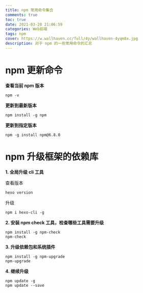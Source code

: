 ```yaml
---
title: npm 常用命令集合
comments: true
toc: true
date: 2021-03-20 21:06:59
categories: Web前端
tags: npm
cover: https://w.wallhaven.cc/full/4y/wallhaven-4yqm8x.jpg
description: 对于 npm 的一些常用命令的汇总
---
```


# npm 更新命令

**查看当前 npm 版本**

```
npm -v
```

**更新到最新版本**

```
npm install -g npm
```

**更新到指定版本**

```
npm -g install npm@6.8.0
```

# npm 升级框架的依赖库

**1. 全局升级 cli 工具**

查看版本
```
hexo version
```

升级
```
npm i hexo-cli -g
```

**2. 安装 npm check 工具，检查哪些工具需要升级**

```
npm install -g npm-check
npm-check
```

**3. 升级依赖包和系统插件**

```
npm install -g npm-upgrade
npm-upgrade
```

**4. 继续升级**

```
npm update -g
npm update --save
```